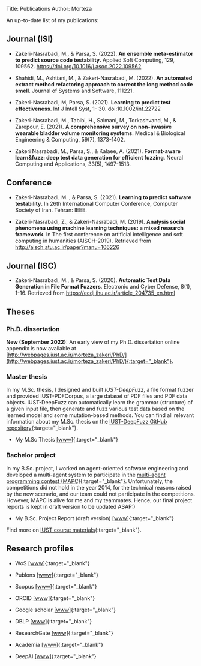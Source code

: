 Title: Publications
Author: Morteza


An up-to-date list of my publications:

## Journal (ISI)
* Zakeri-Nasrabadi, M., & Parsa, S. (2022). **An ensemble meta-estimator to predict source code testability.** Applied Soft Computing, 129, 109562. https://doi.org/10.1016/j.asoc.2022.109562


* Shahidi, M., Ashtiani, M., & Zakeri-Nasrabadi, M. (2022). **An automated extract method refactoring approach to correct the long method code smell**. Journal of Systems and Software, 111221.


* Zakeri-Nasrabadi, M, Parsa, S. (2021). **Learning to predict test effectiveness**. Int J Intell Syst, 1- 30. doi:10.1002/int.22722


* Zakeri-Nasrabadi, M., Tabibi, H., Salmani, M., Torkashvand, M., & Zarepour, E. (2021). **A comprehensive survey on non-invasive wearable bladder volume monitoring systems**. Medical & Biological Engineering & Computing, 59(7), 1373-1402.


* Zakeri Nasrabadi, M., Parsa, S., & Kalaee, A. (2021). **Format-aware learn&fuzz: deep test data generation for efficient fuzzing**. Neural Computing and Applications, 33(5), 1497-1513.



## Conference

* Zakeri-Nasrabadi, M. , & Parsa, S. (2021). **Learning to predict software testability**. In 26th International Computer Conference, Computer Society of Iran. Tehran: IEEE.

* Zakeri-Nasrabadi, Z., & Zakeri-Nasrabadi, M. (2019). **Analysis social phenomena using machine learning techniques: a mixed research framework**. In The first conference on artificial intelligence and soft computing in humanities (AISCH-2019). Retrieved from http://aisch.atu.ac.ir/paper?manu=106226


## Journal (ISC)

* Zakeri-Nasrabadi, M., & Parsa, S. (2020). **Automatic Test Data Generation in File Format Fuzzers**. Electronic and Cyber Defense, 8(1), 1-16. Retrieved from https://ecdj.ihu.ac.ir/article_204735_en.html



## Theses

### Ph.D. dissertation

**New (September 2022):**
An early view of my Ph.D. dissertation online appendix is now available at [http://webpages.iust.ac.ir/morteza_zakeri/PhD/](http://webpages.iust.ac.ir/morteza_zakeri/PhD/){:target="_blank"}.


### Master thesis
In my M.Sc. thesis, I designed and built _IUST-DeepFuzz_, a file format fuzzer and provided IUST-PDFCorpus, a large dataset of PDF files and PDF data objects. IUST-DeepFuzz can automatically learn the grammar (structure) of a given input file, then generate and fuzz various test data based on the learned model and some mutation-based methods. You can find all relevant information about my M.Sc. thesis on the [IUST-DeepFuzz GitHub repository](https://github.com/m-zakeri/iust_deep_fuzz){:target="_blank"}. 

* My M.Sc Thesis [[www]](http://webpages.iust.ac.ir/morteza_zakeri/repo/iust_course_materials/ZakeriThesis_MSc/){:target="_blank"}


### Bachelor project
In my B.Sc. project, I worked on agent-oriented software engineering and developed a multi-agent system to participate in the [multi-agent programming contest (MAPC)](https://multiagentcontest.org/){:target="_blank"}. Unfortunately, the competitions did not hold in the year 2014, for the technical reasons raised by the new scenario, and our team could not participate in the competitions. However, MAPC is alive for me and my teammates. Hence, our final project reports is kept in draft version to be updated ASAP:)

* My B.Sc. Project Report (draft version) [[www]](http://webpages.iust.ac.ir/morteza_zakeri/repo/iust_course_materials/ZakeriProject_BSc/){:target="_blank"}


Find more on [IUST course materials](http://webpages.iust.ac.ir/morteza_zakeri/repo/iust_course_materials/){:target="_blank"}.



## Research profiles

* WoS [[www]](https://www.webofscience.com/wos/author/record/1429477){:target="_blank"}


* Publons [[www]](https://publons.com/researcher/1809049/morteza-zakeri-nasrabadi/){:target="_blank"}


* Scopus [[www]](https://www.scopus.com/authid/detail.uri?authorId=57219747851){:target="_blank"}


* ORCID [[www]](https://orcid.org/0000-0003-4289-0606){:target="_blank"}


* Google scholar [[www]](https://scholar.google.com/citations?user=km5DzwwAAAAJ&hl=en){:target="_blank"}


* DBLP [[www]](https://dblp.org/pid/232/3298.html){:target="_blank"}


* ResearchGate [[www]](https://www.researchgate.net/profile/Morteza-Zakeri-Nasrabadi){:target="_blank"}


* Academia [[www]](https://iust.academia.edu/zakeri){:target="_blank"}


* DeepAI [[www]](https://deepai.org/profile/morteza-zakeri-nasrabadi){:target="_blank"}

